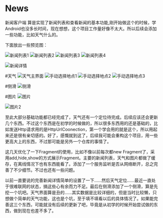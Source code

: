 # News
新闻客户端
算是实现了新闻列表和查看新闻的基本功能,刚开始做这个的时候，学Android也没多长时间，现在想想，这个项目工作量好像不太大。所以后续会添加一些功能，比如天气什么的。


下面放出一些预览图：

![新闻列表1](http://a2.qpic.cn/psb?/V13Qafg91qhjK9/svmj8sKGv6ZyjJ.gIb7Cy4vPUCYC0YbsZDmMgVCUAQs!/m/dA0BAAAAAAAA&ek=1&kp=1&pt=0&bo=7gI3BQAAAAAFAP0!&sce=60-3-3&rf=0-0)
![新闻列表2](http://a4.qpic.cn/psb?/V13Qafg91qhjK9/NeQRtuiA..fb1x*gfDgJJCfHfyVlXRhxuDWbry0asCo!/m/dAsBAAAAAAAA&ek=1&kp=1&pt=0&bo=7gI3BQAAAAAFAP0!&sce=60-3-3&rf=0-0)
![新闻列表3](http://a2.qpic.cn/psb?/V13Qafg91qhjK9/rcvjXKnfpFDJ.TEXSkSIBWr7s5XenpmMkR29*MQGuv8!/m/dA0BAAAAAAAA&ek=1&kp=1&pt=0&bo=7gI3BQAAAAAFAP0!&sce=60-3-3&rf=0-0)
![新闻列表4](http://a1.qpic.cn/psb?/V13Qafg91qhjK9/cjZjpY5SsAxq5ZrBwpYGeeeDvAP*SP*VAFCN.4CO3ts!/m/dAwBAAAAAAAA&ek=1&kp=1&pt=0&bo=7gI3BQAAAAAFAP0!&sce=60-3-3&rf=0-0)

![新闻详情](http://a2.qpic.cn/psb?/V13Qafg91qhjK9/bYnaWQMXpCD2*mVFaEywfLVIRUM1sv4XY4Ho.iEui5A!/m/dA0BAAAAAAAA&ek=1&kp=1&pt=0&bo=7gI3BQAAAAAFAP0!&sce=60-3-3&rf=0-0)

#天气
![天气主界面](http://a3.qpic.cn/psb?/V13Qafg91qhjK9/*Hu2pYkzLY4OiI3aXsmCbtUjOjHZOfUQBtNoCvGa2.E!/m/dHIBAAAAAAAA&ek=1&kp=1&pt=0&bo=7gI3BQAAAAAFAP0!&sce=60-3-3&rf=0-0)
![手动选择地点1](http://a2.qpic.cn/psb?/V13Qafg91qhjK9/4usveALVGq6ltNrrETekB4p*aLpbDnN15xjMimEm92A!/m/dOUAAAAAAAAA&ek=1&kp=1&pt=0&bo=7gI3BQAAAAAFAP0!&sce=60-3-3&rf=0-0)
![手动选择地点2](http://a2.qpic.cn/psb?/V13Qafg91qhjK9/bHJRhWSuw9eZHz8kky*gOSI.oubrGk0xzQKCp5xx07U!/m/dI0BAAAAAAAA&ek=1&kp=1&pt=0&bo=7gI3BQAAAAAFAP0!&sce=60-3-3&rf=0-0)
![手动选择地点3](http://a2.qpic.cn/psb?/V13Qafg91qhjK9/tffJPh8JKsuu4lUcOEa*wcHrn*5b8Iqjr1jdlQ9HhHg!/m/dOUAAAAAAAAA&ek=1&kp=1&pt=0&bo=7gI3BQAAAAAFAP0!&sce=60-3-3&rf=0-0)

#侧滑
![侧滑](http://a4.qpic.cn/psb?/V13Qafg91qhjK9/ImBe5ICaw0oOUhFnxEm.GwRR0W1SQ1WDHYVHBCREyMM!/c/dAMBAAAAAAAA&ek=1&kp=1&pt=0&bo=gAJyBDgEgAcFCGQ!&sce=0-12-12&rf=0-18)

#图片
![图片](http://a2.qpic.cn/psb?/V13Qafg91qhjK9/arRqhJRSgwP55TQZPA8A4vFD28qS2hnvVCjPOv8l2R4!/c/dHEBAAAAAAAA&ek=1&kp=1&pt=0&bo=7gI3BQAAAAAFAP0!&sce=60-2-2&rf=0-0)

![图片2](http://a2.qpic.cn/psb?/V13Qafg91qhjK9/xyhtwuVkNja86sz0HBSnzH3UFvUgqVjuKIDJ.26kwRc!/c/dHEBAAAAAAAA&ek=1&kp=1&pt=0&bo=7gI3BQAAAAAFAP0!&sce=60-2-2&rf=0-0)

至此大部分基础功能都已经完成了，天气还有一个定位待完成。后续应该还会更新几个东西。不过这个东西是在初学的时候做的，所以很多东西用的还是基础的，比如发送Http请求用的是HttpUrlCoonection，第一个学会用的就是这个，所以用起来还是很有亲切感的。好了，感慨就到这了，后续我可能会重构这个项目，用一些更高大上的东西，不过那可能是另外一个仓库的事情了。

这几天优化了一下Fragment的使用，比如不像以前每次都new Fragment了，采用add,hide,show的方式展示Fragment。主要的新闻列表，天气和图片都做了缓存，在离线情况下也有东西能看了。添加了一个服务监听是否从网络断开，总之完善了不少细节。不过也还有一些问题。

以前一直要说的完善新闻详情简单的设置了一下……然后天气定位……最近一直处于很难联网的状态，搞这些心有余而力不足。最后在侧滑添加了一个侧滑，算是先挖一个坑吧。天气界面算是丑的……其实数据是比较详细的，但是当时比较懒，只想做个简单的天气功能，这也是个坑，至于填不填看以后的具体情况了。如果能完善这三个东西，可能就没有后续的更新了吧，毕竟是从初学的时候开始尝试做的东西，做到现在也差不多了。
